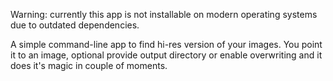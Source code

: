 <div class="warning">

Warning: currently this app is not installable on modern operating systems due to outdated dependencies.

</div>

A simple command-line app to find hi-res version of your images.
You point it to an image, optional provide output directory or enable overwriting and it does it's magic in couple of moments.
